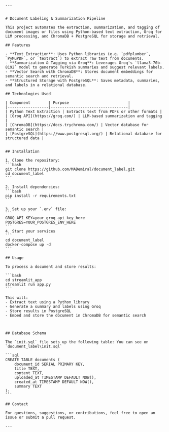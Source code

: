 
    ---


    # Document Labeling & Summarization Pipeline

    This project automates the extraction, summarization, and tagging of document images or files using Python-based text extraction, Groq for LLM processing, and ChromaDB + PostgreSQL for storage and retrieval.

    ## Features

    - **Text Extraction**: Uses Python libraries (e.g. `pdfplumber`, `PyMuPDF`, or `textract`) to extract raw text from documents.
    - **Summarization & Tagging via Groq**: Leverages Groq's `llama3-70b-8192` model to generate Turkish summaries and suggest relevant labels.
    - **Vector Search with ChromaDB**: Stores document embeddings for semantic search and retrieval.
    - **Structured Storage with PostgreSQL**: Saves metadata, summaries, and labels in a relational database.

    ## Technologies Used

    | Component        | Purpose                          |
    |------------------|----------------------------------|
    | Python Text Extraction | Extracts text from PDFs or other formats |
    | [Groq API](https://groq.com/) | LLM-based summarization and tagging |
    | [ChromaDB](https://docs.trychroma.com/) | Vector database for semantic search |
    | [PostgreSQL](https://www.postgresql.org/) | Relational database for structured data |


    ## Installation

    1. Clone the repository:
    ```bash
    git clone https://github.com/MADemiral/document_label.git
    cd document_label
    ```

    2. Install dependencies:
    ```bash
    pip install -r requirements.txt
    ```

    3. Set up your `.env` file:
    ```
    GROQ_API_KEY=your_groq_api_key_here
    POSTGRES=YOUR_POSTGRES_ENV_HERE
    ```
    4. Start your services
    ```
    cd document_label
    docker-compose up -d
    ```

    ## Usage

    To process a document and store results:

    ```bash
    cd streamlit_app
    streamlit run app.py
    ```

    This will:
    - Extract text using a Python library
    - Generate a summary and labels using Groq
    - Store results in PostgreSQL
    - Embed and store the document in ChromaDB for semantic search



    ## Database Schema

    The `init.sql` file sets up the following table: You can see on `document_label\init.sql`

    ```sql
    CREATE TABLE documents (
        document_id SERIAL PRIMARY KEY,
        title TEXT,
        content TEXT,
        uploaded_at TIMESTAMP DEFAULT NOW(),
        created_at TIMESTAMP DEFAULT NOW(),
        summary TEXT
    );
    ```

    ## Contact

    For questions, suggestions, or contributions, feel free to open an issue or submit a pull request.

    ---
